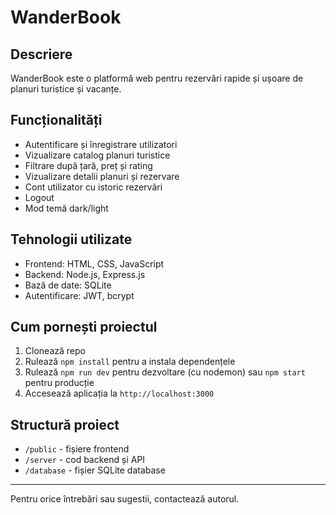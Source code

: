# WanderBook

## Descriere

WanderBook este o platformă web pentru rezervări rapide și ușoare de planuri turistice și vacanțe.

## Funcționalități

- Autentificare și înregistrare utilizatori
- Vizualizare catalog planuri turistice
- Filtrare după țară, preț și rating
- Vizualizare detalii planuri și rezervare
- Cont utilizator cu istoric rezervări
- Logout
- Mod temă dark/light

## Tehnologii utilizate

- Frontend: HTML, CSS, JavaScript
- Backend: Node.js, Express.js
- Bază de date: SQLite
- Autentificare: JWT, bcrypt

## Cum pornești proiectul

1. Clonează repo
2. Rulează `npm install` pentru a instala dependențele
3. Rulează `npm run dev` pentru dezvoltare (cu nodemon) sau `npm start` pentru producție
4. Accesează aplicația la `http://localhost:3000`

## Structură proiect

- `/public` - fișiere frontend
- `/server` - cod backend și API
- `/database` - fișier SQLite database

---

Pentru orice întrebări sau sugestii, contactează autorul.
